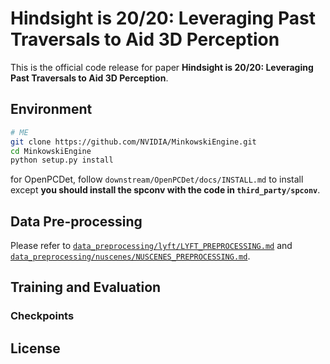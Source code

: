# Hindsight is 20/20: Leveraging Past Traversals to Aid 3D Perception

This is the official code release for paper **Hindsight is 20/20: Leveraging Past Traversals to Aid 3D Perception**.

## Environment

```bash
# ME
git clone https://github.com/NVIDIA/MinkowskiEngine.git
cd MinkowskiEngine
python setup.py install
```
for OpenPCDet, follow `downstream/OpenPCDet/docs/INSTALL.md` to install except
**you should install the spconv with the code in `third_party/spconv`**.

## Data Pre-processing
Please refer to [`data_preprocessing/lyft/LYFT_PREPROCESSING.md`](data_preprocessing/lyft/LYFT_PREPROCESSING.md) and
[`data_preprocessing/nuscenes/NUSCENES_PREPROCESSING.md`](data_preprocessing/nuscenes/NUSCENES_PREPROCESSING.md).

## Training and Evaluation

### Checkpoints

## License
